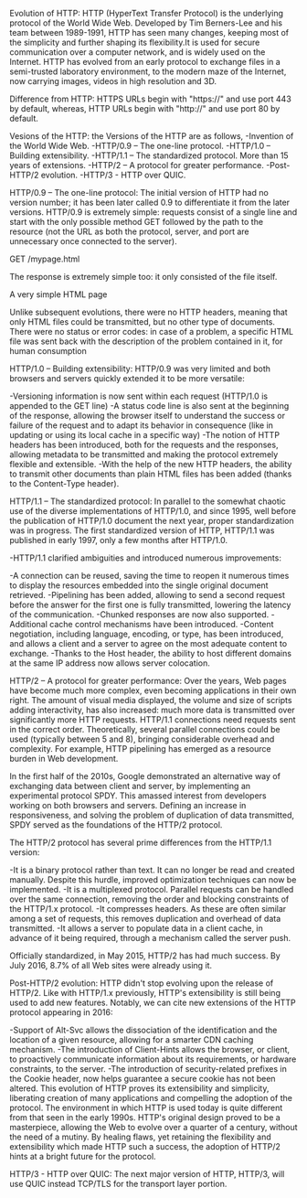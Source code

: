 Evolution of HTTP:
    HTTP (HyperText Transfer Protocol) is the underlying protocol of the World Wide Web. Developed by Tim Berners-Lee and his team between 1989-1991, HTTP has seen many changes,    keeping most of the simplicity and further shaping its flexibility.It is used for secure communication over a computer network, and is widely used on the Internet.
    HTTP has evolved from an early protocol to exchange files in a semi-trusted laboratory environment, to the modern maze of the Internet, now carrying images, videos in high resolution and 3D.
    
Difference from HTTP:
HTTPS URLs begin with "https://" and use port 443 by default, whereas, HTTP URLs begin with "http://" and use port 80 by default.

    

Vesions of the HTTP:
the Versions of the HTTP are as follows,
-Invention of the World Wide Web.
-HTTP/0.9 – The one-line protocol.
-HTTP/1.0 – Building extensibility.
-HTTP/1.1 – The standardized protocol.
  More than 15 years of extensions.
-HTTP/2 – A protocol for greater performance.
-Post-HTTP/2 evolution.
-HTTP/3 - HTTP over QUIC.

HTTP/0.9 – The one-line protocol:
The initial version of HTTP had no version number; it has been later called 0.9 to differentiate it from the later versions. HTTP/0.9 is extremely simple: requests consist of a single line and start with the only possible method GET followed by the path to the resource (not the URL as both the protocol, server, and port are unnecessary once connected to the server).

GET /mypage.html

The response is extremely simple too: it only consisted of the file itself.

<HTML>
A very simple HTML page
</HTML>

  
   Unlike subsequent evolutions, there were no HTTP headers, meaning that only HTML files could be transmitted, but no other type of documents. There were no status or error codes: in case of a problem, a specific HTML file was sent back with the description of the problem contained in it, for human consumption
    
HTTP/1.0 – Building extensibility:
HTTP/0.9 was very limited and both browsers and servers quickly extended it to be more versatile:

  -Versioning information is now sent within each request (HTTP/1.0 is appended to the GET line)
  -A status code line is also sent at the beginning of the response, allowing the browser itself to understand the success or failure of the request and to adapt its behavior in  consequence (like in updating or using its local cache in a specific way)
  -The notion of HTTP headers has been introduced, both for the requests and the responses, allowing metadata to be transmitted and making the protocol extremely flexible and extensible.
  -With the help of the new HTTP headers, the ability to transmit other documents than plain HTML files has been added (thanks to the Content-Type header).

HTTP/1.1 – The standardized protocol:
    In parallel to the somewhat chaotic use of the diverse implementations of HTTP/1.0, and since 1995, well before the publication of HTTP/1.0 document the next year, proper standardization was in progress. The first standardized version of HTTP, HTTP/1.1 was published in early 1997, only a few months after HTTP/1.0.

  -HTTP/1.1 clarified ambiguities and introduced numerous improvements:

  -A connection can be reused, saving the time to reopen it numerous times to display the resources embedded into the single original document retrieved.
  -Pipelining has been added, allowing to send a second request before the answer for the first one is fully transmitted, lowering the latency of the communication.
  -Chunked responses are now also supported.
  -Additional cache control mechanisms have been introduced.
  -Content negotiation, including language, encoding, or type, has been introduced, and allows a client and a server to agree on the most adequate content to exchange.
  -Thanks to the Host header, the ability to host different domains at the same IP address now allows server colocation.
  
  HTTP/2 – A protocol for greater performance:
    Over the years, Web pages have become much more complex, even becoming applications in their own right. The amount of visual media displayed, the volume and size of scripts adding interactivity, has also increased: much more data is transmitted over significantly more HTTP requests. HTTP/1.1 connections need requests sent in the correct order. Theoretically, several parallel connections could be used (typically between 5 and 8), bringing considerable overhead and complexity. For example, HTTP pipelining has emerged as a resource burden in Web development.

In the first half of the 2010s, Google demonstrated an alternative way of exchanging data between client and server, by implementing an experimental protocol SPDY. This amassed interest from developers working on both browsers and servers. Defining an increase in responsiveness, and solving the problem of duplication of data transmitted, SPDY served as the foundations of the HTTP/2 protocol.

The HTTP/2 protocol has several prime differences from the HTTP/1.1 version:

  -It is a binary protocol rather than text. It can no longer be read and created manually. Despite this hurdle, improved optimization techniques can now be implemented.
  -It is a multiplexed protocol. Parallel requests can be handled over the same connection, removing the order and blocking constraints of the HTTP/1.x protocol.
  -It compresses headers. As these are often similar among a set of requests, this removes duplication and overhead of data transmitted.
  -It allows a server to populate data in a client cache, in advance of it being required, through a mechanism called the server push.
  
  Officially standardized, in May 2015, HTTP/2 has had much success. By July 2016, 8.7% of all Web sites were already using it.


Post-HTTP/2 evolution:
   HTTP didn't stop evolving upon the release of HTTP/2. Like with HTTP/1.x previously, HTTP's extensibility is still being used to add new features. Notably, we can cite new extensions of the HTTP protocol appearing in 2016:

  -Support of Alt-Svc allows the dissociation of the identification and the location of a given resource, allowing for a smarter CDN caching mechanism.
  -The introduction of Client-Hints allows the browser, or client, to proactively communicate information about its requirements, or hardware constraints, to the server.
  -The introduction of security-related prefixes in the Cookie header, now helps guarantee a secure cookie has not been altered.
   This evolution of HTTP proves its extensibility and simplicity, liberating creation of many applications and compelling the adoption of the protocol. The environment in which HTTP is used today is quite different from that seen in the early 1990s. HTTP's original design proved to be a masterpiece, allowing the Web to evolve over a quarter of a century, without the need of a mutiny. By healing flaws, yet retaining the flexibility and extensibility which made HTTP such a success, the adoption of HTTP/2 hints at a bright future for the protocol.
   
HTTP/3 - HTTP over QUIC:
   The next major version of HTTP, HTTP/3, will use QUIC instead TCP/TLS for the transport layer portion.
